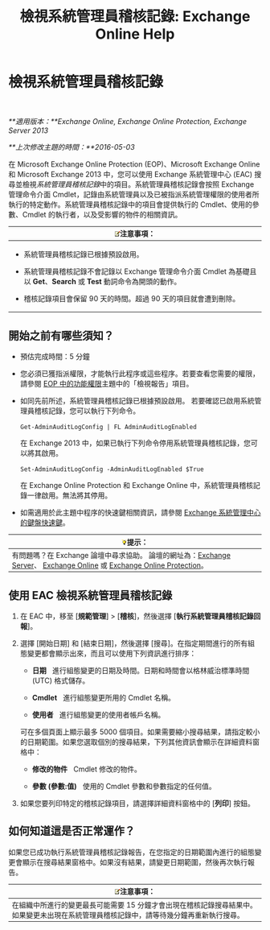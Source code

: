 ﻿---
title: '檢視系統管理員稽核記錄: Exchange Online Help'
TOCTitle: 檢視系統管理員稽核記錄
ms:assetid: 5c62072a-556d-4fea-9973-d668c6b9fd57
ms:mtpsurl: https://technet.microsoft.com/zh-tw/library/Dn342832(v=EXCHG.150)
ms:contentKeyID: 56269008
ms.date: 05/23/2018
mtps_version: v=EXCHG.150
ms.translationtype: MT
---

# 檢視系統管理員稽核記錄

 

_**適用版本：**Exchange Online, Exchange Online Protection, Exchange Server 2013_

_**上次修改主題的時間：**2016-05-03_

在 Microsoft Exchange Online Protection (EOP)、Microsoft Exchange Online 和 Microsoft Exchange 2013 中，您可以使用 Exchange 系統管理中心 (EAC) 搜尋並檢視*系統管理員稽核記錄*中的項目。系統管理員稽核記錄會按照 Exchange 管理命令介面 Cmdlet，記錄由系統管理員以及已被指派系統管理權限的使用者所執行的特定動作。系統管理員稽核記錄中的項目會提供執行的 Cmdlet、使用的參數、Cmdlet 的執行者，以及受影響的物件的相關資訊。

<table>
<colgroup>
<col style="width: 100%" />
</colgroup>
<thead>
<tr class="header">
<th><img src="images/Bb124558.note(EXCHG.150).gif" title="注意事項" alt="注意事項" />注意事項：</th>
</tr>
</thead>
<tbody>
<tr class="odd">
<td><ul>
<li><p>系統管理員稽核記錄已根據預設啟用。</p></li>
<li><p>系統管理員稽核記錄不會記錄以 Exchange 管理命令介面 Cmdlet 為基礎且以 <strong>Get</strong>、<strong>Search</strong> 或 <strong>Test</strong> 動詞命令為開頭的動作。</p></li>
<li><p>稽核記錄項目會保留 90 天的時間。超過 90 天的項目就會遭到刪除。</p></li>
</ul></td>
</tr>
</tbody>
</table>


## 開始之前有哪些須知？

  - 預估完成時間：5 分鐘

  - 您必須已獲指派權限，才能執行此程序或這些程序。若要查看您需要的權限，請參閱 [EOP 中的功能權限](https://technet.microsoft.com/zh-tw/library/jj723125\(v=exchg.150\))主題中的「檢視報告」項目。

  - 如同先前所述，系統管理員稽核記錄已根據預設啟用。 若要確認已啟用系統管理員稽核記錄，您可以執行下列命令。
    
        Get-AdminAuditLogConfig | FL AdminAuditLogEnabled
    
    在 Exchange 2013 中，如果已執行下列命令停用系統管理員稽核記錄，您可以將其啟用。
    
        Set-AdminAuditLogConfig -AdminAuditLogEnabled $True
    
    在 Exchange Online Protection 和 Exchange Online 中，系統管理員稽核記錄一律啟用。無法將其停用。

  - 如需適用於此主題中程序的快速鍵相關資訊，請參閱 [Exchange 系統管理中心的鍵盤快速鍵](keyboard-shortcuts-in-the-exchange-admin-center-exchange-online-protection-help.md)。

<table>
<thead>
<tr class="header">
<th><img src="images/Bb124558.tip(EXCHG.150).gif" title="提示" alt="提示" />提示：</th>
</tr>
</thead>
<tbody>
<tr class="odd">
<td>有問題嗎？在 Exchange 論壇中尋求協助。 論壇的網址為：<a href="https://go.microsoft.com/fwlink/p/?linkid=60612">Exchange Server</a>、 <a href="https://go.microsoft.com/fwlink/p/?linkid=267542">Exchange Online</a> 或 <a href="https://go.microsoft.com/fwlink/p/?linkid=285351">Exchange Online Protection</a>。</td>
</tr>
</tbody>
</table>


## 使用 EAC 檢視系統管理員稽核記錄

1.  在 EAC 中，移至 \[**規範管理**\] \> \[**稽核**\]，然後選擇 \[**執行系統管理員稽核記錄回報**\]。

2.  選擇 \[開始日期\] 和 \[結束日期\]，然後選擇 \[搜尋\]。在指定期間進行的所有組態變更都會顯示出來，而且可以使用下列資訊進行排序：
    
      - **日期**   進行組態變更的日期及時間。日期和時間會以格林威治標準時間 (UTC) 格式儲存。
    
      - **Cmdlet**   進行組態變更所用的 Cmdlet 名稱。
    
      - **使用者**   進行組態變更的使用者帳戶名稱。
    
    可在多個頁面上顯示最多 5000 個項目。如果需要縮小搜尋結果，請指定較小的日期範圍。如果您選取個別的搜尋結果，下列其他資訊會顯示在詳細資料窗格中：
    
      - **修改的物件**   Cmdlet 修改的物件。
    
      - **參數 (參數:值)**   使用的 Cmdlet 參數和參數指定的任何值。

3.  如果您要列印特定的稽核記錄項目，請選擇詳細資料窗格中的 \[**列印**\] 按鈕。

## 如何知道這是否正常運作？

如果您已成功執行系統管理員稽核記錄報告，在您指定的日期範圍內進行的組態變更會顯示在搜尋結果窗格中。如果沒有結果，請變更日期範圍，然後再次執行報告。

<table>
<thead>
<tr class="header">
<th><img src="images/Bb124558.note(EXCHG.150).gif" title="注意事項" alt="注意事項" />注意事項：</th>
</tr>
</thead>
<tbody>
<tr class="odd">
<td>在組織中所進行的變更最長可能需要 15 分鐘才會出現在稽核記錄搜尋結果中。如果變更未出現在系統管理員稽核記錄中，請等待幾分鐘再重新執行搜尋。</td>
</tr>
</tbody>
</table>

